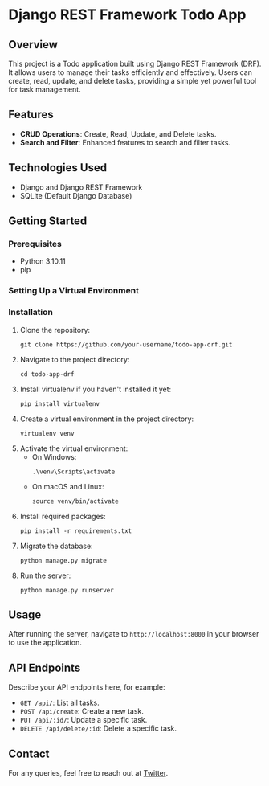 
# Django REST Framework Todo App

## Overview
This project is a Todo application built using Django REST Framework (DRF). It allows users to manage their tasks efficiently and effectively. Users can create, read, update, and delete tasks, providing a simple yet powerful tool for task management.

## Features

- **CRUD Operations**: Create, Read, Update, and Delete tasks.
- **Search and Filter**: Enhanced features to search and filter tasks.


## Technologies Used
- Django and Django REST Framework
- SQLite (Default Django Database)


## Getting Started

### Prerequisites
- Python 3.10.11
- pip

### Setting Up a Virtual Environment


### Installation
1. Clone the repository:
   ```
   git clone https://github.com/your-username/todo-app-drf.git
   ```
2. Navigate to the project directory:
   ```
   cd todo-app-drf
   ```
3. Install virtualenv if you haven't installed it yet:
   ```
   pip install virtualenv
   ```
4. Create a virtual environment in the project directory:
   ```
   virtualenv venv
   ```
5. Activate the virtual environment:
   - On Windows:
     ```
     .\venv\Scripts\activate
     ```
   - On macOS and Linux:
     ```
     source venv/bin/activate
     ```
7. Install required packages:
   ```
   pip install -r requirements.txt
   ```
8. Migrate the database:
   ```
   python manage.py migrate
   ```
9. Run the server:
   ```
   python manage.py runserver
   ```

## Usage
After running the server, navigate to `http://localhost:8000` in your browser to use the application.

## API Endpoints
Describe your API endpoints here, for example:
- `GET /api/`: List all tasks.
- `POST /api/create`: Create a new task.
- `PUT /api/:id/`: Update a specific task.
- `DELETE /api/delete/:id`: Delete a specific task.

## Contact
For any queries, feel free to reach out at [Twitter](https://twitter.com/MungaiMbuthi).
